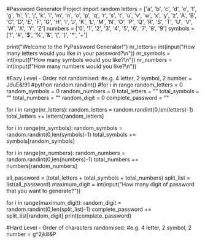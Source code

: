 #Password Generator Project
import random
letters = ['a', 'b', 'c', 'd', 'e', 'f', 'g', 'h', 'i', 'j', 'k', 'l', 'm', 'n', 'o', 'p', 'q', 'r', 's', 't', 'u', 'v', 'w', 'x', 'y', 'z', 'A', 'B', 'C', 'D', 'E', 'F', 'G', 'H', 'I', 'J', 'K', 'L', 'M', 'N', 'O', 'P', 'Q', 'R', 'S', 'T', 'U', 'V', 'W', 'X', 'Y', 'Z']
numbers = ['0', '1', '2', '3', '4', '5', '6', '7', '8', '9']
symbols = ['!', '#', '$', '%', '&', '(', ')', '*', '+']

print("Welcome to the PyPassword Generator!")
nr_letters= int(input("How many letters would you like in your password?\n")) 
nr_symbols = int(input(f"How many symbols would you like?\n"))
nr_numbers = int(input(f"How many numbers would you like?\n"))

#Eazy Level - Order not randomised:
#e.g. 4 letter, 2 symbol, 2 number = JduE&!91
#python random.randint()
#for i in range
random_letters = 0
random_symbols = 0
random_numbers = 0
total_letters = ""
total_symbols = ""
total_numbers = ""
random_digit = 0
complete_password = ""

for i in range(nr_letters):
    random_letters = random.randint(0,len(letters)-1)
    total_letters += letters[random_letters]
    
for i in range(nr_symbols):
    random_symbols = random.randint(0,len(symbols)-1)
    total_symbols += symbols[random_symbols]

for i in range(nr_numbers):
    random_numbers = random.randint(0,len(numbers)-1)
    total_numbers += numbers[random_numbers]
    
all_password = (total_letters + total_symbols + total_numbers)
split_list = list(all_password)
maximum_digit = int(input("How many digit of password that you want to generate?"))
                    
for i in range(maximum_digit):
    random_digit = random.randint(0,len(split_list)-1)
    complete_password += split_list[random_digit]
print(complete_password)


#Hard Level - Order of characters randomised:
#e.g. 4 letter, 2 symbol, 2 number = g^2jk8&P
